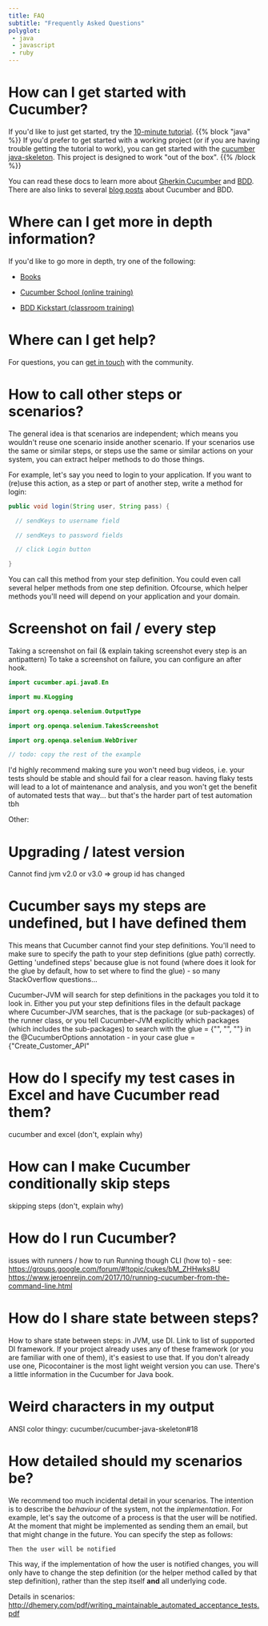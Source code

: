 ```yaml
---
title: FAQ
subtitle: "Frequently Asked Questions"
polyglot:
 - java
 - javascript
 - ruby
---
```


# How can I get started with Cucumber?
If you'd like to just get started, try the [10-minute tutorial](/guides/10-minute-tutorial).
{{% block "java" %}}
If you'd prefer to get started with a working project (or if you are having trouble getting the tutorial to work),
you can get started with the [cucumber java-skeleton](). This project is designed to work "out of the box".
{{% /block %}}

You can read these docs to learn more about [Gherkin](/gherkin/reference),[Cucumber](/cucumber/api) and [BDD](/bdd/overview).
There are also links to several [blog posts](/community/blog-posts) about Cucumber and BDD.

# Where can I get more in depth information?
If you'd like to go more in depth, try one of the following:

- [Books](/professional/books) 

- [Cucumber School (online training)](/professional/school)

- [BDD Kickstart (classroom training)](/professional/training)

# Where can I get help?
For questions, you can [get in touch](/community/get-in-touch) with the community.

# How to call other steps or scenarios?
The general idea is that scenarios are independent; which means you wouldn't reuse one scenario inside another scenario.
If your scenarios use the same or similar steps, or steps use the same or similar actions on your system, you can extract helper methods to do those things.

For example, let's say you need to login to your application. 
If you want to (re)use this action, as a step or part of another step, write a method for login:

```java
public void login(String user, String pass) {

  // sendKeys to username field

  // sendKeys to password fields

  // click Login button

}
```

You can call this method from your step definition. You could even call several helper methods from one step definition.
Ofcourse, which helper methods you'll need will depend on your application and your domain.

# Screenshot on fail / every step
Taking a screenshot on fail (& explain taking screenshot every step is an antipattern)
To take a screenshot on failure, you can configure an after hook.

```kotlin
import cucumber.api.java8.En

import mu.KLogging

import org.openqa.selenium.OutputType

import org.openqa.selenium.TakesScreenshot

import org.openqa.selenium.WebDriver

// todo: copy the rest of the example

```


I'd highly recommend making sure you won't need bug videos, i.e. your tests should be stable and should fail for a clear reason. having flaky tests will lead to a lot of maintenance and analysis, and you won't get the benefit of automated tests that way...
but that's the harder part of test automation tbh

Other:

# Upgrading / latest version
Cannot find jvm v2.0 or v3.0 => group id has changed

# Cucumber says my steps are undefined, but I have defined them
This means that Cucumber cannot find your step definitions. You'll need to make sure to specify the path to your step definitions (glue path) correctly.
Getting 'undefined steps' because glue is not found (where does it look for the glue by default, how to set where to find the glue) - so many StackOverflow questions...

Cucumber-JVM will search for step definitions in the packages you told it to look in. 
Either you put your step definitions files in the default package where Cucumber-JVM searches, that is the package (or sub-packages) of the runner class, or you tell Cucumber-JVM explicitly which packages (which includes the sub-packages) to search with the glue = {"<package>", "<package>", "<etc>"} in the @CucumberOptions annotation - in your case glue = {"Create_Customer_API"


# How do I specify my test cases in Excel and have Cucumber read them?
cucumber and excel (don't, explain why)

# How can I make Cucumber conditionally skip steps
skipping steps (don't, explain why)

# How do I run Cucumber?
issues with runners / how to run
Running though CLI (how to) - see:
https://groups.google.com/forum/#!topic/cukes/bM_ZHHwks8U
https://www.jeroenreijn.com/2017/10/running-cucumber-from-the-command-line.html
    
# How do I share state between steps?
How to share state between steps: in JVM, use DI. 
Link to list of supported DI framework. If your project already uses any of these framework (or you are familiar with one of them), it's easiest to use that. 
If you don't already use one, Picocontainer is the most light weight version you can use.
There's a little information in the Cucumber for Java book.

# Weird characters in my output
ANSI color thingy: cucumber/cucumber-java-skeleton#18

# How detailed should my scenarios be?
We recommend too much incidental detail in your scenarios.
The intention is to describe the *behaviour* of the system, not the *implementation*.
For example, let's say the outcome of a process is that the user will be notified. 
At the moment that might be implemented as sending them an email, but that might change in the future.
You can specify the step as follows:
```gherkin
Then the user will be notified
```
This way, if the implementation of how the user is notified changes, you will only have to change the step definition (or the helper method called by that step definition),
rather than the step itself **and** all underlying code.

Details in scenarios: http://dhemery.com/pdf/writing_maintainable_automated_acceptance_tests.pdf
